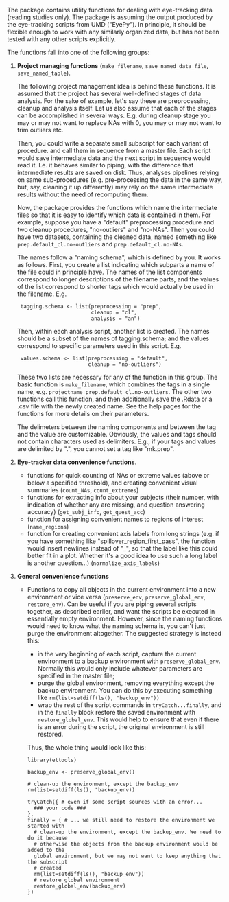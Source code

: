 The package contains utility functions for dealing with
eye-tracking data (reading studies only). The package is assuming the output
produced by the eye-tracking scripts from UMD ("EyePy"). In principle, it
should be flexible enough to work with any similarly organized data, but has
not been tested with any other scripts explicitly.

The functions fall into one of the following groups:

1. **Project managing functions** (`make_filename`, `save_named_data_file`, `save_named_table`).
  
    The following project management idea is behind these functions. It is assumed 
    that the project has several well-defined stages of data analysis. For the 
    sake of example, let's say these are preprocessing, cleanup  and analysis itself.
    Let us also assume that each of the stages can be accomplished in several ways. 
    E.g. during cleanup stage you may or may not want to replace NAs with 0, you 
    may or may not want to trim outliers etc.
    
    Then, you could write a separate small subscript for each variant of procedure.
    and call them in sequence from a master file. Each script would save intermediate 
    data and the next script in sequence would read it. I.e. it behaves similar to
    piping, with the difference that intermediate results are saved on disk. Thus,
    analyses pipelines relying on same sub-procedures (e.g. pre-processing the data
    in the same way, but, say, cleaning it up differently) may rely on the same
    intermediate results without the need of recomputing them.
    
    Now, the package provides the functions which name the intermediate files so
    that it is easy to identify which data is contained in them. For example, suppose
    you have a "default" preprocessing procedure and two cleanup procedures, 
    "no-outliers" and "no-NAs". Then you could have two datasets, containing the 
    cleaned data, named something like `prep.default_cl.no-outliers` and
    `prep.default_cl.no-NAs`. 
    
    The names follow a "naming schema", which is defined by you. It works as follows.
    First, you create a list indicating which subparts a name of the file could in
    principle have. The names of the list components correspond to longer descriptions
    of the filename parts, and the values of the list correspond to shorter tags
    which would actually be used in the filename. E.g.
    
        tagging.schema <- list(preprocessing = "prep",
                               cleanup = "cl",
                               analysis = "an")
    
    Then, within each analysis script, another list is created. The names should be
    a subset of the names of tagging.schema; and the values correspond to specific
    parameters used in this script. E.g.
    
        values.schema <- list(preprocessing = "default",
                              cleanup = "no-outliers")
    
    These two lists are necessary for any of the function in this group. The basic
    function is `make_filename`, which combines the tags in a single name, e.g.
    `projectname_prep.default_cl.no-outliers`. The other two functions call
    this function, and then additionally save the .Rdata or a .csv file with 
    the newly created name. See the help pages for the functions for more details
    on their parameters.
    
    The delimeters between the naming components and between the tag and the value
    are customizable. Obviously, the values and tags should not contain characters
    used as delimiters. E.g., if your tags and values are delimited by ".", you
    cannot set a tag like "mk.prep".
    
2. **Eye-tracker data convenience functions**.

    + functions for quick counting of NAs or extreme values (above
    or below a specified threshold), and creating convenient visual summaries
    (`count_NAs`, `count_extremes`)
    + functions for extracting info about your subjects (their number, with indication
    of whether any are missing, and question answering accuracy) (`get_subj_info`,
    `get_quest_acc`)
    + function for assigning convenient names to regions of interest (`name_regions`)
    + function for creating convenient axis labels from long strings (e.g. if
    you have something like "spillover_region_first_pass", the function would
    insert newlines instead of "_", so that the label like this could better 
    fit in a plot. Whether it's a good idea to use such a long label is another
    question...) (`normalize_axis_labels`)
    
3. **General convenience functions**

    + Functions to copy all objects in the current environment into a new
    environment or vice versa (`preserve_env`, `preserve_global_env`, `restore_env`).
    Can be useful if you are  piping several scripts together, as described earlier,
    and want the scripts be executed in essentially empty environment. However, since
    the naming functions would need to know what the naming schema is, you can't
    just purge the environment altogether. The suggested strategy is instead this:
    
        + in the very beginning of each script, capture the current environment to 
        a backup environment with `preserve_global_env`. Normally this would only 
        include whatever parameters are specified in the master file;
        + purge the global environment, removing everything except the backup
        environment. You can do this by executing something like
        `rm(list=setdiff(ls(), "backup_env"))`
        + wrap the rest of the script commands in `tryCatch...finally`, and
        in the `finally` block restore the saved environment with `restore_global_env`.
        This would help to ensure that even if there is an error during the script, 
        the original environment is still restored. 

        Thus, the whole thing would look like this:

          library(ettools)

          backup_env <- preserve_global_env()

          # clean-up the environment, except the backup_env
          rm(list=setdiff(ls(), "backup_env))

          tryCatch({ # even if some script sources with an error...
            ### your code ###
          },
          finally = { # ... we still need to restore the environment we started with
            # clean-up the environment, except the backup_env. We need to do it because
            # otherwise the objects from the backup environment would be added to the 
            global environment, but we may not want to keep anything that the subscript
            # created
            rm(list=setdiff(ls(), "backup_env"))
            # restore global environment
            restore_global_env(backup_env)
          })



